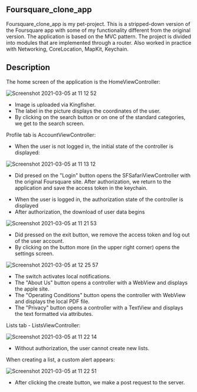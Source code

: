 ## Foursquare_clone_app


Foursquare_clone_app is my pet-project. This is a stripped-down version of the Foursquare app with some of my functionality different from the original version.
The application is based on the MVC pattern. The project is divided into modules that are implemented through a router. Also worked in practice with Networking, CoreLocation, MapKit, Keychain.

## Description

The home screen of the application is the HomeViewController:

![Screenshot 2021-03-05 at 11 12 52](https://user-images.githubusercontent.com/61950177/110099698-46c28e80-7daa-11eb-8ab3-331290da3797.png)

* Image is uploaded via Kingfisher.
* The label in the picture displays the coordinates of the user.
* By clicking on the search button or on one of the standard categories, we get to the search screen.

Profile tab is AccountViewController: 

* When the user is not logged in, the initial state of the controller is displayed:

![Screenshot 2021-03-05 at 11 13 12](https://user-images.githubusercontent.com/61950177/110100467-1d563280-7dab-11eb-8dc9-9f3b45b71b37.png)

  - Did presed on the "Login" button opens the SFSafariViewController with the original Foursquare site. After authorization, we return to the application and save the access token in the keychain.


* When the user is logged in, the authorization state of the controller is displayed
* After authorization, the download of user data begins

![Screenshot 2021-03-05 at 11 21 53](https://user-images.githubusercontent.com/61950177/110101648-7ffbfe00-7dac-11eb-8692-315fc6a7f080.png)

   - Did pressed on the exit button, we remove the access token and log out of the user account.
   - By clicking on the button more (in the upper right corner) opens the settings screen.
    
![Screenshot 2021-03-05 at 12 25 57](https://user-images.githubusercontent.com/61950177/110102924-0238f200-7dae-11eb-9992-b18d8125796d.png)

   - The switch activates local notifications.
   - The "About Us" button opens a controller with a WebView and displays the apple site.
   - The "Operating Conditions" button opens the controller with WebView and displays the local PDF file.
   - The "Privacy" button opens a controller with a TextView and displays the text formatted via attributes. 

Lists tab - ListsViewController:

![Screenshot 2021-03-05 at 11 22 14](https://user-images.githubusercontent.com/61950177/110104628-0fef7700-7db0-11eb-9e9e-81570e0ecd42.png)

* Without authorization, the user cannot create new lists.

When creating a list, a custom alert appears:

![Screenshot 2021-03-05 at 11 22 51](https://user-images.githubusercontent.com/61950177/110104992-81c7c080-7db0-11eb-9880-199a86dd22f3.png)

* After clicking the create button, we make a post request to the server.
